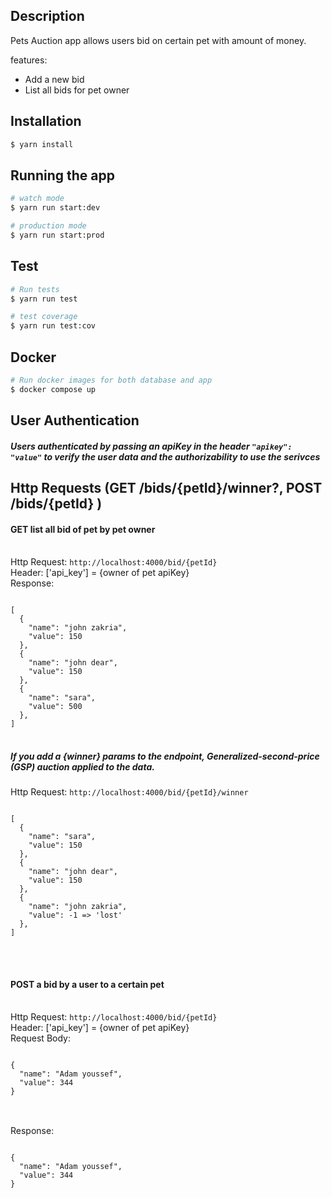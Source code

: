 ## Description

Pets Auction app allows users bid on certain pet with amount of money.

features:

- Add a new bid
- List all bids for pet owner

## Installation

```bash
$ yarn install
```

## Running the app

```bash
# watch mode
$ yarn run start:dev

# production mode
$ yarn run start:prod
```

## Test

```bash
# Run tests
$ yarn run test

# test coverage
$ yarn run test:cov
```

## Docker

```bash
# Run docker images for both database and app
$ docker compose up
```

## User Authentication

##### Users authenticated by passing an apiKey in the header `"apikey": "value"` to verify the user data and the authorizability to use the serivces

## Http Requests (GET /bids/{petId}/winner?, POST /bids/{petId} )

#### GET list all bid of pet by pet owner

<br>
Http Request: <code>http://localhost:4000/bid/{petId}</code>
<br>
Header: ['api_key'] = {owner of pet apiKey}
<br>
Response:
<pre>
<code>
[
  {
    "name": "john zakria",
    "value": 150
  },
  {
    "name": "john dear",
    "value": 150
  },
  {
    "name": "sara",
    "value": 500
  },
]
</code>
</pre>

##### If you add a {winner} params to the endpoint, Generalized-second-price (GSP) auction applied to the data.

Http Request: <code>http://localhost:4000/bid/{petId}/winner</code>
<br>

<pre>
<code>
[
  {
    "name": "sara",
    "value": 150
  },
  {
    "name": "john dear",
    "value": 150
  },
  {
    "name": "john zakria",
    "value": -1 => 'lost'
  },
]
</code>
</pre>

<br>

#### POST a bid by a user to a certain pet

<br>
Http Request: <code>http://localhost:4000/bid/{petId}</code>
<br>
Header: ['api_key'] = {owner of pet apiKey}
<br>
Request Body:
<pre>
<code>
{
  "name": "Adam youssef",
  "value": 344
}
</code>
</pre>

<br>
Response:
<pre>
<code>
{
  "name": "Adam youssef",
  "value": 344
}
</code>
</pre>

